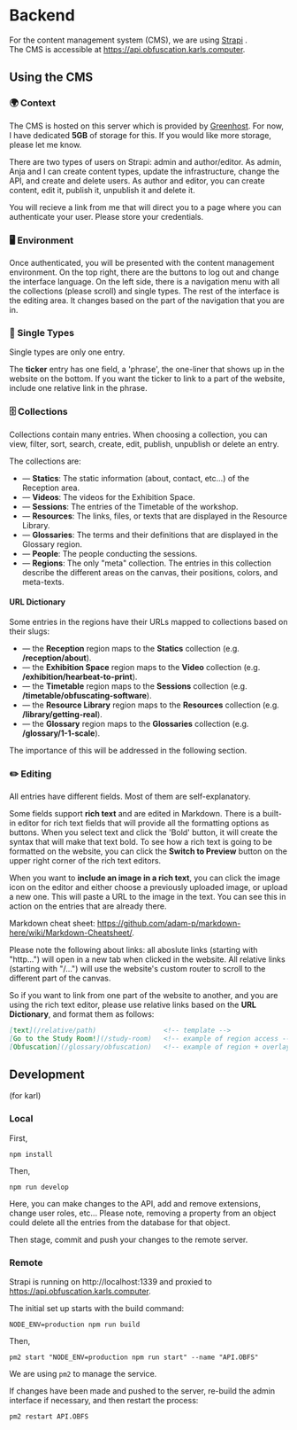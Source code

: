 # Backend

For the content management system (CMS), we are using [Strapi](https://strapi.io/) .    
The CMS is accessible at https://api.obfuscation.karls.computer.  

## Using the CMS
### 🌍 Context 

The CMS is hosted on this server which is provided by [Greenhost](https://greenhost.net/). For now, I have dedicated **5GB** of storage for this. If you would like more storage, please let me know.

There are two types of users on Strapi: admin and author/editor. As admin, Anja and I can create content types, update the infrastructure, change the API, and create and delete users. As author and editor, you can create content, edit it, publish it, unpublish it and delete it.

You will recieve a link from me that will direct you to a page where you can authenticate your user. Please store your credentials.

### 🖥️ Environment 

Once authenticated, you will be presented with the content management environment. On the top right, there are the buttons to log out and change the interface language. On the left side, there is a navigation menu with all the collections (please scroll) and single types. The rest of the interface is the editing area. It changes based on the part of the navigation that you are in.


### 📄 Single Types 

Single types are only one entry.

The **ticker** entry has one field, a 'phrase', the one-liner that shows up in the website on the bottom. If you want the ticker to link to a part of the website, include one relative link in the phrase.


### 🗄️ Collections 

Collections contain many entries. When choosing a collection, you can view, filter, sort, search, create, edit, publish, unpublish or delete an entry.


The collections are: 
  - — **Statics**: The static information (about, contact, etc...) of the Reception area.
  - — **Videos**: The videos for the Exhibition Space.
  - — **Sessions**: The entries of the Timetable of the workshop.
  - — **Resources**: The links, files, or texts that are displayed in the Resource Library.
  - — **Glossaries**: The terms and their definitions that are displayed in the Glossary region.
  - — **People**: The people conducting the sessions.
  - — **Regions**: The only "meta" collection. The entries in this collection describe the different areas on the canvas, their positions, colors, and meta-texts.

#### URL Dictionary

Some entries in the regions have their URLs mapped to collections based on their slugs:
  - — the **Reception** region maps to the **Statics** collection (e.g. **/reception/about**).
  - — the **Exhibition Space** region maps to the **Video** collection (e.g. **/exhibition/hearbeat-to-print**).
  - — the **Timetable** region maps to the **Sessions** collection (e.g. **/timetable/obfuscating-software**).
  - — the **Resource Library** region maps to the **Resources** collection (e.g. **/library/getting-real**).
  - — the **Glossary** region maps to the **Glossaries** collection (e.g. **/glossary/1-1-scale**).

The importance of this will be addressed in the following section.

### ✏️ Editing 

All entries have different fields. Most of them are self-explanatory.

Some fields support **rich text** and are edited in Markdown. There is a built-in editor for rich text fields that will provide all the formatting options as buttons. When you select text and click the 'Bold' button, it will create the syntax that will make that text bold. To see how a rich text is going to be formatted on the website, you can click the **Switch to Preview** button on the upper right corner of the rich text editors.

When you want to **include an image in a rich text**, you can click the image icon on the editor and either choose a previously uploaded image, or upload a new one. This will paste a URL to the image in the text. You can see this in action on the entries that are already there.

Markdown cheat sheet: https://github.com/adam-p/markdown-here/wiki/Markdown-Cheatsheet/.

Please note the following about links: all aboslute links (starting with "http...") will open in a new tab when clicked in the website. All relative links (starting with "/...") will use the website's custom router to scroll to the different part of the canvas.

So if you want to link from one part of the website to another, and you are using the rich text editor, please use relative links based on the **URL Dictionary**, and format them as follows:

```md
[text](/relative/path)                 <!-- template -->
[Go to the Study Room!](/study-room)   <!-- example of region access --> 
[Obfuscation](/glossary/obfuscation)   <!-- example of region + overlay access --> 
```

<!-- ### 🪰Known Bugs  -->

## Development

(for karl)

### Local

First,
```
npm install
```
Then, 
```
npm run develop
```

Here, you can make changes to the API, add and remove extensions, change user roles, etc... Please note, removing a property from an object could delete all the entries from the database for that object.

Then stage, commit and push your changes to the remote server.

### Remote

Strapi is running on http://localhost:1339 and proxied to https://api.obfuscation.karls.computer.

The initial set up starts with the build command:
```
NODE_ENV=production npm run build
```

Then,
```
pm2 start "NODE_ENV=production npm run start" --name "API.OBFS"
```

We are using `pm2` to manage the service. 

If changes have been made and pushed to the server, re-build the admin interface if necessary, and then restart the process:
```
pm2 restart API.OBFS
```

